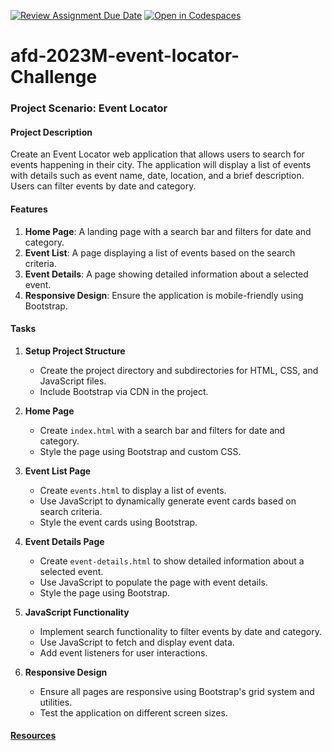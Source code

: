 [![Review Assignment Due Date](https://classroom.github.com/assets/deadline-readme-button-22041afd0340ce965d47ae6ef1cefeee28c7c493a6346c4f15d667ab976d596c.svg)](https://classroom.github.com/a/ofC45k0K)
[![Open in Codespaces](https://classroom.github.com/assets/launch-codespace-2972f46106e565e64193e422d61a12cf1da4916b45550586e14ef0a7c637dd04.svg)](https://classroom.github.com/open-in-codespaces?assignment_repo_id=19929406)
# afd-2023M-event-locator-Challenge


### Project Scenario: Event Locator

#### Project Description
Create an Event Locator web application that allows users to search for events happening in their city. 
The application will display a list of events with details such as event name, date, location, 
and a brief description. Users can filter events by date and category.

#### Features
1. **Home Page**: A landing page with a search bar and filters for date and category.
2. **Event List**: A page displaying a list of events based on the search criteria.
3. **Event Details**: A page showing detailed information about a selected event.
4. **Responsive Design**: Ensure the application is mobile-friendly using Bootstrap.

#### Tasks

1. **Setup Project Structure**
   - Create the project directory and subdirectories for HTML, CSS, and JavaScript files.
   - Include Bootstrap via CDN in the project.

2. **Home Page**
   - Create `index.html` with a search bar and filters for date and category.
   - Style the page using Bootstrap and custom CSS.

3. **Event List Page**
   - Create `events.html` to display a list of events.
   - Use JavaScript to dynamically generate event cards based on search criteria.
   - Style the event cards using Bootstrap.

4. **Event Details Page**
   - Create `event-details.html` to show detailed information about a selected event.
   - Use JavaScript to populate the page with event details.
   - Style the page using Bootstrap.

5. **JavaScript Functionality**
   - Implement search functionality to filter events by date and category.
   - Use JavaScript to fetch and display event data.
   - Add event listeners for user interactions.

6. **Responsive Design**
   - Ensure all pages are responsive using Bootstrap's grid system and utilities.
   - Test the application on different screen sizes.

#### [Resources](https://github.com/ALU-BSE/afd-2023m-week-8-challenge/blob/main/assignment_resources.md)
